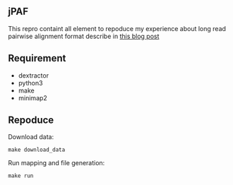 ## jPAF

This repro containt all element to repoduce my experience about long read pairwise alignment format describe in [this blog post]()

## Requirement

- dextractor
- python3
- make
- minimap2

## Repoduce

Download data:

```
make download_data
```

Run mapping and file generation:

```
make run
```
